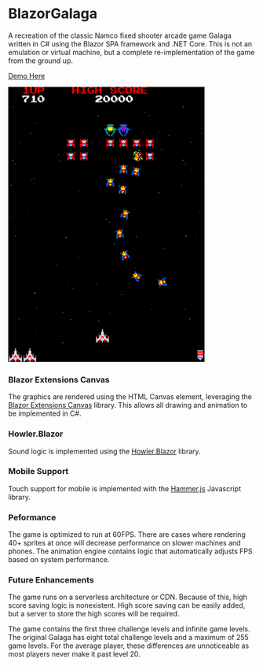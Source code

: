 # BlazorGalaga

A recreation of the classic Namco fixed shooter arcade game Galaga written in C# using the Blazor SPA framework and .NET Core. This is not an emulation or virtual machine, but a complete re-implementation of the game from the ground up.

[Demo Here](https://blazorguy.net/Blazor/BlazorGalaga/)

![BlazorGalaga](/BlazorGalaga/wwwroot/Assets/screenshot.PNG?raw=true "BlazorGalaga")

### Blazor Extensions Canvas

The graphics are rendered using the HTML Canvas element, leveraging the [Blazor Extensions Canvas](https://github.com/BlazorExtensions/Canvas) library. This allows all drawing and animation to be implemented in C#.

### Howler.Blazor

Sound logic is implemented using the [Howler.Blazor](https://github.com/StefH/Howler.Blazor) library.

### Mobile Support

Touch support for mobile is implemented with the [Hammer.js](https://hammerjs.github.io/) Javascript library. 

### Peformance

The game is optimized to run at 60FPS. There are cases where rendering 40+ sprites at once will decrease performance on slower machines and phones. The animation engine contains logic that automatically adjusts FPS based on system performance. 

### Future Enhancements

The game runs on a serverless architecture or CDN. Because of this, high score saving logic is nonexistent. High score saving can be easily added, but a server to store the high scores will be required. 

The game contains the first three challenge levels and infinite game levels. The original Galaga has eight total challenge levels and a maximum of 255 game levels. For the average player, these differences are unnoticeable as most players never make it past level 20.
